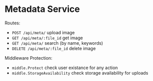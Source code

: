 # Metadata Service

Routes:

- `POST /api/meta/` upload image
- `GET /api/meta/:file_id` get image
- `GET /api/meta/` search (by name, keywords)
- `DELETE /api/meta/:file_id` delete image

Middleware Protection:

- `middle.Protect` check user existance for any action
- `middle.StorageAvailability` check storage availability for uploads
